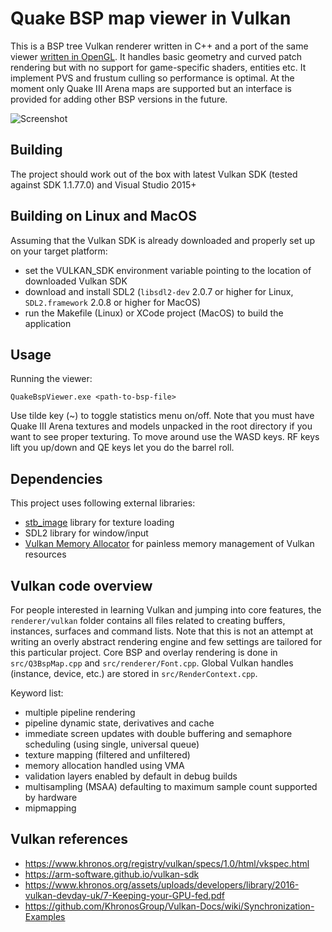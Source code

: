 Quake BSP map viewer in Vulkan
================

This is a BSP tree Vulkan renderer written in C++ and a port of the same viewer [written in OpenGL](https://github.com/kondrak/quake_bsp_viewer_vr). It handles basic geometry and curved patch rendering but with no support for game-specific shaders, entities etc. It implement PVS and frustum culling so performance is optimal. At the moment only Quake III Arena maps are supported but an interface is provided for adding other BSP versions in the future.

![Screenshot](http://kondrak.info/images/qbsp/qbspvk.png?raw=true)

Building
-----
The project should work out of the box with latest Vulkan SDK (tested against SDK 1.1.77.0) and Visual Studio 2015+

Building on Linux and MacOS
-----
Assuming that the Vulkan SDK is already downloaded and properly set up on your target platform:
- set the VULKAN_SDK environment variable pointing to the location of downloaded Vulkan SDK
- download and install SDL2 (`libsdl2-dev` 2.0.7 or higher for Linux, `SDL2.framework` 2.0.8 or higher for MacOS)
- run the Makefile (Linux) or XCode project (MacOS) to build the application

Usage
-----
Running the viewer:

<code>QuakeBspViewer.exe &lt;path-to-bsp-file&gt; </code>

Use tilde key (~) to toggle statistics menu on/off. Note that you must have Quake III Arena textures and models unpacked in the root directory if you want to see proper texturing. To move around use the WASD keys. RF keys lift you up/down and QE keys let you do the barrel roll.

Dependencies
-------
This project uses following external libraries:

- [stb_image](https://github.com/nothings/stb) library for texture loading
- SDL2 library for window/input
- [Vulkan Memory Allocator](https://github.com/GPUOpen-LibrariesAndSDKs/VulkanMemoryAllocator) for painless memory management of Vulkan resources

Vulkan code overview
-------
For people interested in learning Vulkan and jumping into core features, the `renderer/vulkan` folder contains all files related to creating buffers, instances, surfaces and command lists. Note that this is not an attempt at writing an overly abstract rendering engine and few settings are tailored for this particular project. Core BSP and overlay rendering is done in `src/Q3BspMap.cpp` and `src/renderer/Font.cpp`. Global Vulkan handles (instance, device, etc.) are stored in `src/RenderContext.cpp`.

Keyword list:
- multiple pipeline rendering
- pipeline dynamic state, derivatives and cache
- immediate screen updates with double buffering and semaphore scheduling (using single, universal queue)
- texture mapping (filtered and unfiltered)
- memory allocation handled using VMA
- validation layers enabled by default in debug builds
- multisampling (MSAA) defaulting to maximum sample count supported by hardware
- mipmapping

Vulkan references
-------
- https://www.khronos.org/registry/vulkan/specs/1.0/html/vkspec.html
- https://arm-software.github.io/vulkan-sdk
- https://www.khronos.org/assets/uploads/developers/library/2016-vulkan-devday-uk/7-Keeping-your-GPU-fed.pdf
- https://github.com/KhronosGroup/Vulkan-Docs/wiki/Synchronization-Examples
